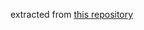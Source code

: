 extracted from [this repository](https://github.com/funderburkjim/sanskrit-transcoding/tree/master/tests)